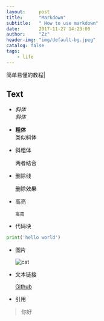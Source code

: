 ```yaml
---
layout:     post
title:      "Markdown"
subtitle:   " How to use markdown"
date:       2017-11-27 14:23:00
author:     "Zz"
header-img: "img/default-bg.jpeg"
catalog: false
tags:
    - life
---
```


简单易懂的教程|

## Text
* *斜体* 	
	_斜体_	
	
* **粗体**  
	类似斜体

* 斜粗体 

	两者结合

* 删除线

	~~删除效果~~  

* 高亮

	 ` 高亮 `
 
 * 代码块
  
  ``` python
 print('hello world')
 ```
 
 * 图片
 
	![cat](https://help.github.com/assets/images/site/favicon.ico "logo")


* 文本链接

	[Github](https://github.com/ZzSean)
 
* 引用

> 你好
